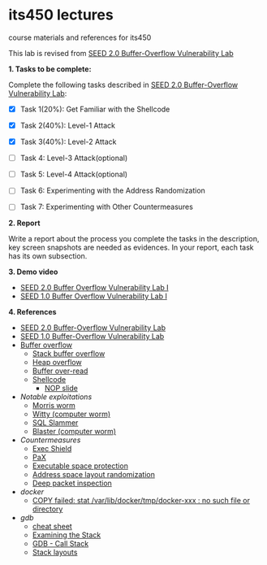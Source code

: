 # its450 lectures

course materials and references for its450

This lab is revised from [SEED 2.0 Buffer-Overflow Vulnerability Lab](https://seedsecuritylabs.org/Labs_20.04/Software/Buffer_Overflow_Server/)

**1. Tasks to be complete:**

Complete the following tasks described in [SEED 2.0 Buffer-Overflow Vulnerability Lab](./refs/BufferOverflowServer.pdf):


- [x] Task 1(20%): Get Familiar with the Shellcode
- [x] Task 2(40%): Level-1 Attack
- [x] Task 3(40%): Level-2 Attack
- [ ] Task 4: Level-3 Attack(optional)
- [ ] Task 5: Level-4 Attack(optional)
- [ ] Task 6: Experimenting with the Address Randomization
- [ ] Task 7: Experimenting with Other Countermeasures


**2. Report**

Write a report about the process you complete the tasks in the description, key screen snapshots are needed as evidences. In your report, each task has its own subsection.


**3. Demo video**
* [SEED 2.0 Buffer Overflow Vulnerability Lab I](https://youtu.be/USA_M4i6Ydw)
* [SEED 1.0 Buffer Overflow Vulnerability Lab I](https://youtu.be/Hvfwtffpnho)

**4. References**
* [SEED 2.0 Buffer-Overflow Vulnerability Lab](https://seedsecuritylabs.org/Labs_20.04/Software/Buffer_Overflow_Server/)
* [SEED 1.0 Buffer-Overflow Vulnerability Lab](https://seedsecuritylabs.org/Labs_16.04/Software/Buffer_Overflow/)
* [Buffer overflow](https://en.wikipedia.org/wiki/Buffer_overflow)
  * [Stack buffer overflow](https://en.wikipedia.org/wiki/Stack_buffer_overflow)
  * [Heap overflow](https://en.wikipedia.org/wiki/Heap_overflow)
  * [Buffer over-read](https://en.wikipedia.org/wiki/Buffer_over-read)
  * [Shellcode](https://en.wikipedia.org/wiki/Shellcode)
    * [NOP slide](https://en.wikipedia.org/wiki/NOP_slide)
* _Notable exploitations_
  * [Morris worm](https://en.wikipedia.org/wiki/Morris_worm)
  * [Witty (computer worm)](https://en.wikipedia.org/wiki/Witty_(computer_worm))
  * [SQL Slammer](https://en.wikipedia.org/wiki/SQL_Slammer)
  * [Blaster (computer worm)](https://en.wikipedia.org/wiki/Blaster_(computer_worm))
* _Countermeasures_
  * [Exec Shield](https://en.wikipedia.org/wiki/Exec_Shield)
  * [PaX](https://en.wikipedia.org/wiki/PaX)
  * [Executable space protection](https://en.wikipedia.org/wiki/Executable_space_protection)
  * [Address space layout randomization](https://en.wikipedia.org/wiki/Address_space_layout_randomization)
  * [Deep packet inspection](https://en.wikipedia.org/wiki/Deep_packet_inspection)
* _docker_
  * [COPY failed: stat /var/lib/docker/tmp/docker-xxx : no such file or directory](https://stackoverflow.com/questions/63455621/copy-failed-stat-var-lib-docker-tmp-docker-xxx-no-such-file-or-directory)
* _gdb_
  * [cheat sheet](https://darkdust.net/files/GDB%20Cheat%20Sheet.pdf)
  * [Examining the Stack](https://web.mit.edu/gnu/doc/html/gdb_8.html)
  * [GDB - Call Stack](https://www.cse.unsw.edu.au/~learn/debugging/modules/gdb_call_stack/)
  * [Stack layouts](https://www.cs.miami.edu/home/burt/learning/Csc421.171/workbook/stack-memory.html)